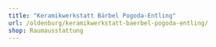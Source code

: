 ```yaml
---
title: "Keramikwerkstatt Bärbel Pogoda-Entling"
url: /oldenburg/keramikwerkstatt-baerbel-pogoda-entling/
shop: Raumausstattung
---
```

